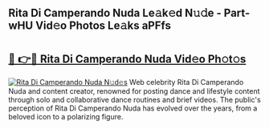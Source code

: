 ## Rita Di Camperando Nuda Le𝚊k𝚎d N𝚞𝚍e - Part-wHU Vid𝚎o Photos Le𝚊ks aPFfs

# <h2><a href="http://fbf2ly.evod.top/?m=Rita+Di+Camperando+Nuda">🔗 👉🔴 Rita Di Camperando Nuda Vid𝚎o Ph𝚘t𝚘s</a></h2>

[![Rita Di Camperando Nuda N𝚞d𝚎s](https://i.imgur.com/8V9OHl7.gif)](http://fbf2ly.evod.top/?m=Rita+Di+Camperando+Nuda)
Web celebrity Rita Di Camperando Nuda and content creator, renowned for posting dance and lifestyle content through solo and collaborative dance routines and brief videos. The public's perception of Rita Di Camperando Nuda has evolved over the years, from a beloved icon to a polarizing figure. 
